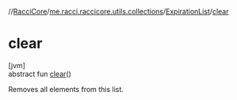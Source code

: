 //[RacciCore](../../../index.md)/[me.racci.raccicore.utils.collections](../index.md)/[ExpirationList](index.md)/[clear](clear.md)

# clear

[jvm]\
abstract fun [clear](clear.md)()

Removes all elements from this list.
